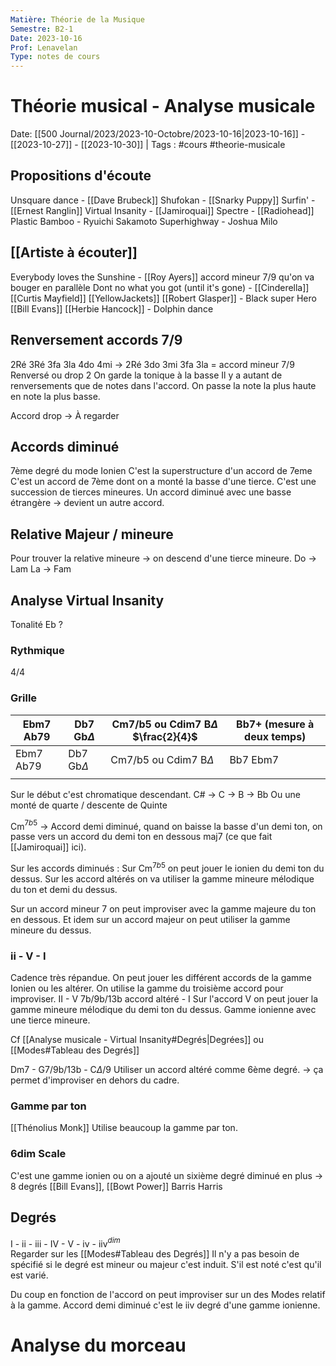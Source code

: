 ```yaml
---
Matière: Théorie de la Musique
Semestre: B2-1
Date: 2023-10-16
Prof: Lenavelan
Type: notes de cours
---
```

# Théorie musical - Analyse musicale
Date: [[500 Journal/2023/2023-10-Octobre/2023-10-16|2023-10-16]] - [[2023-10-27]] - [[2023-10-30]] | Tags : #cours #theorie-musicale 
## Propositions d'écoute 
Unsquare dance - [[Dave Brubeck]] 
Shufokan - [[Snarky Puppy]]
Surfin' - [[Ernest Ranglin]]
Virtual Insanity - [[Jamiroquai]]
Spectre - [[Radiohead]]
Plastic Bamboo - Ryuichi Sakamoto
Superhighway - Joshua Milo
## [[Artiste à écouter]]
Everybody loves the Sunshine - [[Roy Ayers]] accord mineur 7/9 qu'on va bouger en parallèle
Dont no what you got (until it's gone) - [[Cinderella]]
[[Curtis Mayfield]]
[[YellowJackets]] 
[[Robert Glasper]] - Black super Hero
[[Bill Evans]]
[[Herbie Hancock]] - Dolphin dance
## Renversement accords 7/9
2Ré 3Ré 3fa 3la 4do 4mi → 2Ré 3do 3mi 3fa 3la = accord mineur 7/9 Renversé ou drop 2
On garde la tonique à la basse
Il y a autant de renversements que de notes dans l'accord. On passe la note la plus haute en note la plus basse. 

Accord drop → À regarder


## Accords diminué 
7ème degré du mode Ionien
C'est la superstructure d'un accord de 7eme
C'est un accord de 7ème dont on a monté la basse d'une tierce. 
C'est une succession de tierces mineures.
Un accord diminué avec une basse étrangère → devient un autre accord. 

## Relative Majeur / mineure
Pour trouver la relative mineure → on descend d'une tierce mineure. 
Do → Lam
La → Fam

## Analyse Virtual Insanity 
Tonalité Eb ?

### Rythmique
4/4 
### Grille
| Ebm7 Ab79 | Db7  Gb$\Delta$ | Cm7/b5 ou Cdim7  B$\Delta$ $\frac{2}{4}$| Bb7+ (mesure à deux temps) |
| --------- | --------------- | --------------------------- | ------------------------- |
| Ebm7 Ab79 | Db7  Gb$\Delta$ | Cm7/b5 ou Cdim7  B$\Delta$ | Bb7 Ebm7                  |
|           |                 |                             |                           |

Sur le début c'est chromatique descendant. C# → C → B → Bb
Ou une monté de quarte / descente de Quinte

Cm$^{7b5}$ → Accord demi diminué, quand on baisse la basse d'un demi ton, on passe vers un accord du demi ton en dessous maj7 (ce que fait [[Jamiroquai]] ici).  

Sur les accords diminués  : 
Sur Cm$^{7b5}$ on peut jouer le ionien du demi ton du dessus. 
Sur les accord altérés on va utiliser la gamme mineure mélodique du ton et demi du dessus.

Sur un accord mineur 7 on peut improviser avec la gamme majeure du ton en dessous. 
Et idem sur un accord majeur on peut utiliser la gamme mineure du dessus.
### ii - V - I
Cadence très répandue. On peut jouer les différent accords de la gamme Ionien ou les altérer. 
On utilise la gamme du troisième accord pour improviser.
II - V 7b/9b/13b accord altéré - I Sur l'accord V on peut jouer la gamme mineure mélodique du demi ton du dessus.  Gamme ionienne avec une tierce mineure. 

Cf [[Analyse musicale - Virtual Insanity#Degrés|Degrées]] ou [[Modes#Tableau des Degrés]]

Dm7 - G7/9b/13b - C$\Delta$/9
Utiliser un accord altéré comme 6ème degré. → ça permet d'improviser en dehors du cadre. 

### Gamme par ton 
[[Thénolius Monk]] Utilise beaucoup la gamme par ton.
### 6dim Scale 
C'est une gamme ionien ou on a ajouté un sixième degré diminué en plus → 8 degrés 
[[Bill Evans]], [[Bowt Power]] Barris Harris


## Degrés 

I - ii - iii - IV - V - iv - iiv$^{dim}$  
Regarder sur les [[Modes#Tableau des Degrés]] 
Il n'y a pas besoin de spécifié si le degré est mineur ou majeur c'est induit. S'il est noté c'est qu'il est varié. 

Du coup en fonction de l'accord on peut improviser sur un des Modes relatif à la gamme. 
Accord demi diminué c'est le iiv degré d'une gamme ionienne. 

# Analyse du morceau 

